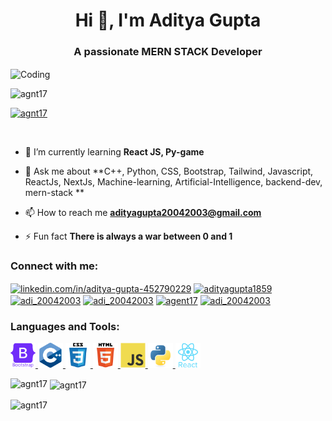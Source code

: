 <h1 align="center">Hi 👋, I'm Aditya Gupta</h1>
<h3 align="center">A passionate MERN STACK Developer </h3>
<img align = "center" alt = "Coding" width = "500" src="https://i.pinimg.com/originals/ef/2d/b0/ef2db0885d94fd149a4b7914923bb2a3.gif">

<p align="left"> <img src="https://komarev.com/ghpvc/?username=agnt17&label=Profile%20views&color=0e75b6&style=flat" alt="agnt17" /> </p>

<p align="left"> <a href="https://github.com/ryo-ma/github-profile-trophy"><img src="https://github-profile-trophy.vercel.app/?username=agnt17" alt="agnt17" /></a> </p>

<p align="left"> <a href="https://twitter.com/" target="blank"><img src="https://img.shields.io/twitter/follow/?logo=twitter&style=for-the-badge" alt="" /></a> </p>

- 🌱 I’m currently learning **React JS, Py-game**

- 💬 Ask me about **C++, Python, CSS, Bootstrap, Tailwind, Javascript, ReactJs, NextJs, Machine-learning, Artificial-Intelligence, backend-dev, mern-stack **

- 📫 How to reach me **adityagupta20042003@gmail.com**

- ⚡ Fun fact **There is always a war between 0 and 1**

<h3 align="left">Connect with me:</h3>
<p align="left">
<a href="https://linkedin.com/in/linkedin.com/in/aditya-gupta-452790229" target="blank"><img align="center" src="https://raw.githubusercontent.com/rahuldkjain/github-profile-readme-generator/master/src/images/icons/Social/linked-in-alt.svg" alt="linkedin.com/in/aditya-gupta-452790229" height="30" width="40" /></a>
<a href="https://instagram.com/adityagupta1859" target="blank"><img align="center" src="https://raw.githubusercontent.com/rahuldkjain/github-profile-readme-generator/master/src/images/icons/Social/instagram.svg" alt="adityagupta1859" height="30" width="40" /></a>
<a href="https://www.codechef.com/users/adi_20042003" target="blank"><img align="center" src="https://cdn.jsdelivr.net/npm/simple-icons@3.1.0/icons/codechef.svg" alt="adi_20042003" height="30" width="40" /></a>
<a href="https://www.hackerrank.com/adi_20042003" target="blank"><img align="center" src="https://raw.githubusercontent.com/rahuldkjain/github-profile-readme-generator/master/src/images/icons/Social/hackerrank.svg" alt="adi_20042003" height="30" width="40" /></a>
<a href="https://codeforces.com/profile/agent17" target="blank"><img align="center" src="https://raw.githubusercontent.com/rahuldkjain/github-profile-readme-generator/master/src/images/icons/Social/codeforces.svg" alt="agent17" height="30" width="40" /></a>
<a href="https://www.leetcode.com/adi_20042003" target="blank"><img align="center" src="https://raw.githubusercontent.com/rahuldkjain/github-profile-readme-generator/master/src/images/icons/Social/leet-code.svg" alt="adi_20042003" height="30" width="40" /></a>
</p>

<h3 align="left">Languages and Tools:</h3>
<p align="left"> <a href="https://getbootstrap.com" target="_blank" rel="noreferrer"> <img src="https://raw.githubusercontent.com/devicons/devicon/master/icons/bootstrap/bootstrap-plain-wordmark.svg" alt="bootstrap" width="40" height="40"/> </a> <a href="https://www.w3schools.com/cpp/" target="_blank" rel="noreferrer"> <img src="https://raw.githubusercontent.com/devicons/devicon/master/icons/cplusplus/cplusplus-original.svg" alt="cplusplus" width="40" height="40"/> </a> <a href="https://www.w3schools.com/css/" target="_blank" rel="noreferrer"> <img src="https://raw.githubusercontent.com/devicons/devicon/master/icons/css3/css3-original-wordmark.svg" alt="css3" width="40" height="40"/> </a> <a href="https://www.w3.org/html/" target="_blank" rel="noreferrer"> <img src="https://raw.githubusercontent.com/devicons/devicon/master/icons/html5/html5-original-wordmark.svg" alt="html5" width="40" height="40"/> </a> <a href="https://developer.mozilla.org/en-US/docs/Web/JavaScript" target="_blank" rel="noreferrer"> <img src="https://raw.githubusercontent.com/devicons/devicon/master/icons/javascript/javascript-original.svg" alt="javascript" width="40" height="40"/> </a> <a href="https://www.python.org" target="_blank" rel="noreferrer"> <img src="https://raw.githubusercontent.com/devicons/devicon/master/icons/python/python-original.svg" alt="python" width="40" height="40"/> </a> <a href="https://reactjs.org/" target="_blank" rel="noreferrer"> <img src="https://raw.githubusercontent.com/devicons/devicon/master/icons/react/react-original-wordmark.svg" alt="react" width="40" height="40"/> </a> </p>

<p><img align="left" src="https://github-readme-stats.vercel.app/api/top-langs?username=agnt17&show_icons=true&locale=en&layout=compact" alt="agnt17" /></p>

<p>&nbsp;<img align="center" src="https://github-readme-stats.vercel.app/api?username=agnt17&show_icons=true&locale=en" alt="agnt17" /></p>

<p><img align="center" src="https://github-readme-streak-stats.herokuapp.com/?user=agnt17&" alt="agnt17" /></p>
